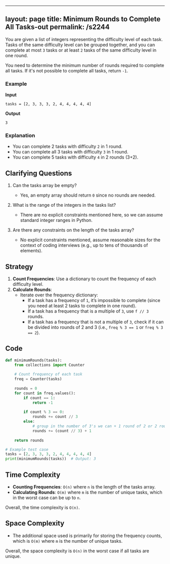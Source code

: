 
---
layout: page
title:  Minimum Rounds to Complete All Tasks-out
permalink: /s2244
---
You are given a list of integers representing the difficulty level of each task. Tasks of the same difficulty level can be grouped together, and you can complete at most `3` tasks or at least `2` tasks of the same difficulty level in one round.

You need to determine the minimum number of rounds required to complete all tasks. If it's not possible to complete all tasks, return `-1`.

### Example
**Input**
```
tasks = [2, 3, 3, 3, 2, 4, 4, 4, 4, 4]
```
**Output**
```
3
```

### Explanation
- You can complete 2 tasks with difficulty `2` in 1 round.
- You can complete all 3 tasks with difficulty `3` in 1 round.
- You can complete 5 tasks with difficulty `4` in 2 rounds (3+2).

## Clarifying Questions
1. Can the tasks array be empty? 
   - Yes, an empty array should return `0` since no rounds are needed.
  
2. What is the range of the integers in the tasks list? 
   - There are no explicit constraints mentioned here, so we can assume standard integer ranges in Python.

3. Are there any constraints on the length of the tasks array?
   - No explicit constraints mentioned, assume reasonable sizes for the context of coding interviews (e.g., up to tens of thousands of elements).

## Strategy
1. **Count Frequencies**: Use a dictionary to count the frequency of each difficulty level.
2. **Calculate Rounds**:
   - Iterate over the frequency dictionary:
     - If a task has a frequency of `1`, it’s impossible to complete (since you need at least 2 tasks to complete in one round).
     - If a task has a frequency that is a multiple of `3`, use `f // 3` rounds.
     - If a task has a frequency that is not a multiple of `3`, check if it can be divided into rounds of 2 and 3 (i.e., `freq % 3 == 1` or `freq % 3 == 2`).

## Code
```python
def minimumRounds(tasks):
    from collections import Counter
    
    # Count frequency of each task
    freq = Counter(tasks)
    
    rounds = 0
    for count in freq.values():
        if count == 1:
            return -1
        
        if count % 3 == 0:
            rounds += count // 3
        else:
            # group in the number of 3's we can + 1 round of 2 or 2 rounds of 2
            rounds += (count // 3) + 1
            
    return rounds

# Example test case
tasks = [2, 3, 3, 3, 2, 4, 4, 4, 4, 4]
print(minimumRounds(tasks))  # Output: 3
```

## Time Complexity
- **Counting Frequencies**: `O(n)` where `n` is the length of the tasks array.
- **Calculating Rounds**: `O(m)` where `m` is the number of unique tasks, which in the worst case can be up to `n`.

Overall, the time complexity is `O(n)`.

## Space Complexity
- The additional space used is primarily for storing the frequency counts, which is `O(m)` where `m` is the number of unique tasks.
  
Overall, the space complexity is `O(n)` in the worst case if all tasks are unique.